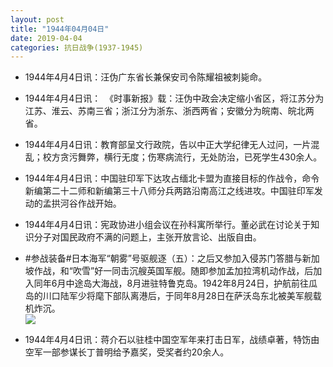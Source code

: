 ```yaml
---
layout: post
title: "1944年04月04日"
date: 2019-04-04
categories: 抗日战争(1937-1945)
---
```


<meta name="referrer" content="no-referrer" />

- 1944年4月4日讯：汪伪广东省长兼保安司令陈耀祖被刺毙命。 

- 1944年4月4日讯：　《时事新报》载：汪伪中政会决定缩小省区，将江苏分为江苏、淮云、苏南三省；浙江分为浙东、浙西两省；安徽分为皖南、皖北两省。 

- 1944年4月4日讯：教育部呈文行政院，告以中正大学纪律无人过问，一片混乱；校方贪污舞弊，横行无度；伤寒病流行，无处防治，已死学生430余人。 

- 1944年4月4日讯：中国驻印军下达攻占缅北卡盟为直接目标的作战令，命令新编第二十二师和新编第三十八师分兵两路沿南高江之线进攻。中国驻印军发动的孟拱河谷作战开始。 

- 1944年4月4日讯：宪政协进小组会议在孙科寓所举行。董必武在讨论关于知识分子对国民政府不满的问题上，主张开放言论、出版自由。 

- #参战装备#日本海军“朝雾”号驱舰逐（五）：之后又参加入侵苏门答腊与新加坡作战，和“吹雪”好一同击沉艘英国军舰。随即参加孟加拉湾机动作战，后加入同年6月中途岛大海战，8月进驻特鲁克岛。1942年8月24日，护航前往瓜岛的川口陆军少将麾下部队离港后，于同年8月28日在萨沃岛东北被美军舰载机炸沉。 <br/><img src="https://wx1.sinaimg.cn/large/aca367d8ly1g1qdedios4j20dc0a0jtb.jpg" />

- 1944年4月4日讯：蒋介石以驻桂中国空军年来打击日军，战绩卓著，特饬由空军一部参谋长丁普明给予嘉奖，受奖者约20余人。 

